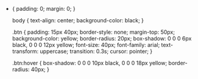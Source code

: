 
<style>
body {
  background-image: url('https://i.imgur.com/U3bmh0T.png');
  background-repeat: no-repeat;
  background-attachment: fixed; 
  background-size: 100% 100%;
}
</style>
* {
      padding: 0;
      margin: 0;
    }

    body {
      text-align: center;
      background-color: black;
    }

    .btn {
      padding: 15px 40px;
      border-style: none;
      margin-top: 50px;
      background-color: yellow;
      border-radius: 20px;
      box-shadow: 0 0 0 6px black, 0 0 0 12px yellow;
      font-size: 40px;
      font-family: arial;
      text-transform: uppercase;
      transition: 0.3s;
      cursor: pointer;
    }

    .btn:hover {
      box-shadow: 0 0 0 10px black, 0 0 0 18px yellow;
      border-radius: 40px;
    }

